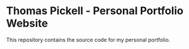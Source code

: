 # Thomas Pickell - Personal Portfolio Website

This repository contains the source code for my personal portfolio.
